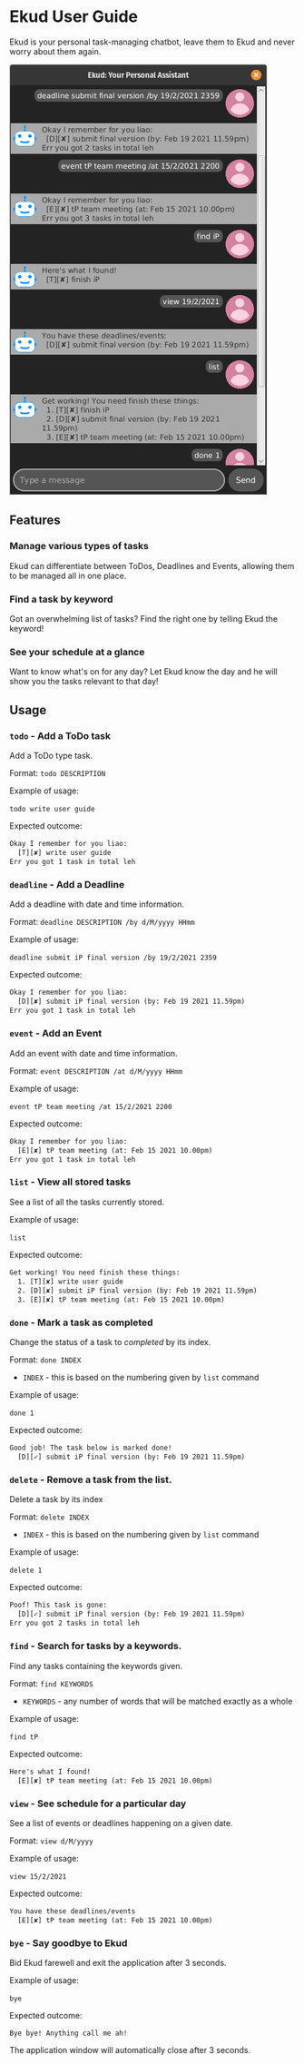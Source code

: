 # Ekud User Guide

Ekud is your personal task-managing chatbot, leave them to Ekud and never worry about them again.

![Product screenshot](Ui.png)

## Features

### Manage various types of tasks

Ekud can differentiate between ToDos, Deadlines and Events, allowing them to be managed all in one place.

### Find a task by keyword

Got an overwhelming list of tasks? Find the right one by telling Ekud the keyword!

### See your schedule at a glance

Want to know what's on for any day? Let Ekud know the day and he will show you the tasks relevant to that day!

## Usage

### `todo` - Add a ToDo task

Add a ToDo type task.

Format: `todo DESCRIPTION`

Example of usage:

`todo write user guide`

Expected outcome:

```
Okay I remember for you liao:
  [T][✘] write user guide
Err you got 1 task in total leh
```

### `deadline` - Add a Deadline

Add a deadline with date and time information.

Format: `deadline DESCRIPTION /by d/M/yyyy HHmm`

Example of usage:

`deadline submit iP final version /by 19/2/2021 2359`

Expected outcome:

```
Okay I remember for you liao:
  [D][✘] submit iP final version (by: Feb 19 2021 11.59pm)
Err you got 1 task in total leh
```

### `event` - Add an Event

Add an event with date and time information.

Format: `event DESCRIPTION /at d/M/yyyy HHmm`

Example of usage:

`event tP team meeting /at 15/2/2021 2200`

Expected outcome:

```
Okay I remember for you liao:
  [E][✘] tP team meeting (at: Feb 15 2021 10.00pm)
Err you got 1 task in total leh
```

### `list` - View all stored tasks

See a list of all the tasks currently stored.

Example of usage:

`list`

Expected outcome:

```
Get working! You need finish these things:
  1. [T][✘] write user guide
  2. [D][✘] submit iP final version (by: Feb 19 2021 11.59pm)
  3. [E][✘] tP team meeting (at: Feb 15 2021 10.00pm)
```

### `done` - Mark a task as completed

Change the status of a task to *completed* by its index.

Format: `done INDEX`

- `INDEX` - this is based on the numbering given by `list` command

Example of usage:

`done 1`

Expected outcome:

```
Good job! The task below is marked done!
  [D][✓] submit iP final version (by: Feb 19 2021 11.59pm)
```

### `delete` - Remove a task from the list.

Delete a task by its index

Format: `delete INDEX`

- `INDEX` - this is based on the numbering given by `list` command

Example of usage:

`delete 1`

Expected outcome:

```
Poof! This task is gone:
  [D][✓] submit iP final version (by: Feb 19 2021 11.59pm)
Err you got 2 tasks in total leh
```

### `find` - Search for tasks by a keywords.

Find any tasks containing the keywords given.

Format: `find KEYWORDS`

- `KEYWORDS` - any number of words that will be matched exactly as a whole

Example of usage:

`find tP`

Expected outcome:

```
Here's what I found!
  [E][✘] tP team meeting (at: Feb 15 2021 10.00pm)
```

### `view` - See schedule for a particular day

See a list of events or deadlines happening on a given date.

Format: `view d/M/yyyy`

Example of usage:

`view 15/2/2021`

Expected outcome:

```
You have these deadlines/events
  [E][✘] tP team meeting (at: Feb 15 2021 10.00pm)
```

### `bye` - Say goodbye to Ekud

Bid Ekud farewell and exit the application after 3 seconds.

Example of usage:

`bye`

Expected outcome:

```
Bye bye! Anything call me ah!
```

The application window will automatically close after 3 seconds.